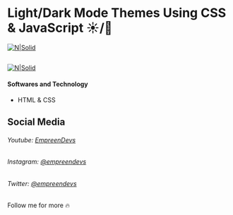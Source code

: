 # Light/Dark Mode Themes Using CSS & JavaScript ☀️/🌙
[![N|Solid](https://i.imgur.com/2dzkWT8.png)](https://www.youtube.com/watch?v=W_91DqZ59cc)

## 
[![N|Solid](https://i.imgur.com/LtTYw0d.png)](https://www.youtube.com/watch?v=W_91DqZ59cc)

#### Softwares and Technology
- HTML & CSS

## Social Media
###### Youtube: [EmpreenDevs](https://www.youtube.com/channel/UCkVrAGL7PCsoPTra-KqgUPw)
###### Instagram: [@empreendevs](https://www.instagram.com/empreendevs/)
###### Twitter: [@empreendevs](https://twitter.com/empreendevs)

Follow me for more 🔥
